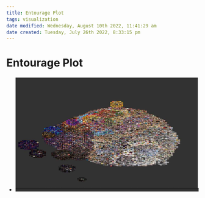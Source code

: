 ```yaml
---
title: Entourage Plot
tags: visualization
date modified: Wednesday, August 10th 2022, 11:41:29 am
date created: Tuesday, July 26th 2022, 8:33:15 pm
---
```


# Entourage Plot
- ![im](assets/Pasted%20image%2020220506155757.png)

